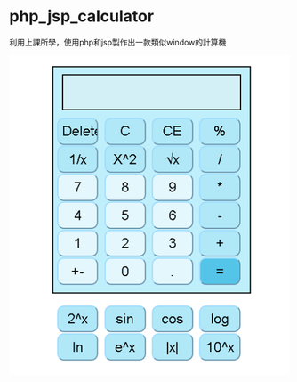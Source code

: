 # php_jsp_calculator

利用上課所學，使用php和jsp製作出一款類似window的計算機

![image](https://github.com/110916041/php_jsp_calculator/blob/3be78c1aa8b036a0bb4bacbaba002418fd3e7612/image/phpcal.png)


